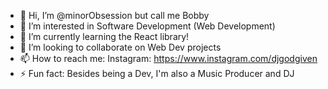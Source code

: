 - 👋 Hi, I’m @minorObsession but call me Bobby
- 👀 I’m interested in Software Development (Web Development)
- 🌱 I’m currently learning the React library! 
- 💞️ I’m looking to collaborate on Web Dev projects
- 📫 How to reach me: Instagram: https://www.instagram.com/djgodgiven
- ⚡ Fun fact: Besides being a Dev, I'm also a Music Producer and DJ

<!---
minorObsession/minorObsession is a ✨ special ✨ repository because its `README.md` (this file) appears on your GitHub profile.
You can click the Preview link to take a look at your changes.
--->
